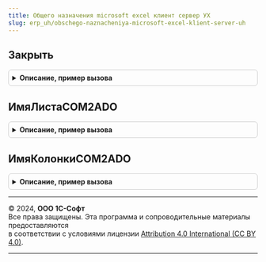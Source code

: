 ```yaml
---
title: Общего назначения microsoft excel клиент сервер УХ
slug: erp_uh/obschego-naznacheniya-microsoft-excel-klient-server-uh
---
```



## Закрыть
<details style="margin: 1em 0; padding: 0.5em; border: 1px solid #ccc; border-radius: 6px;">

<summary style="font-weight: bold; cursor: pointer;">Описание, пример вызова</summary>

```bsl

Функция Закрыть(ExcelApplication, Excel_Настройки, ЗакрытьКниги = Истина) Экспорт
```

Пример вызова
```bsl
Результат = ОбщегоНазначенияMicrosoftExcelКлиентСерверУХ.Закрыть(ExcelApplication, Excel_Настройки, ЗакрытьКниги);
```
</details>

## ИмяЛистаCOM2ADO
<details style="margin: 1em 0; padding: 0.5em; border: 1px solid #ccc; border-radius: 6px;">

<summary style="font-weight: bold; cursor: pointer;">Описание, пример вызова</summary>

```bsl

Функция ИмяЛистаCOM2ADO(Знач Имя) Экспорт
```

Пример вызова
```bsl
Результат = ОбщегоНазначенияMicrosoftExcelКлиентСерверУХ.ИмяЛистаCOM2ADO(Имя) 
```
</details>

## ИмяКолонкиCOM2ADO
<details style="margin: 1em 0; padding: 0.5em; border: 1px solid #ccc; border-radius: 6px;">

<summary style="font-weight: bold; cursor: pointer;">Описание, пример вызова</summary>

```bsl

Функция ИмяКолонкиCOM2ADO(Знач Имя) Экспорт
```

Пример вызова
```bsl
Результат = ОбщегоНазначенияMicrosoftExcelКлиентСерверУХ.ИмяКолонкиCOM2ADO(Имя) 
```
</details>

---

© 2024, **ООО 1С-Софт**  
Все права защищены. Эта программа и сопроводительные материалы предоставляются  
в соответствии с условиями лицензии [Attribution 4.0 International (CC BY 4.0)](https://creativecommons.org/licenses/by/4.0/legalcode).

---
